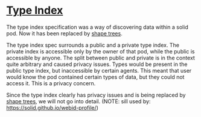 # [Type Index](https://solid.github.io/type-indexes/)

The type index specification was a way of discovering data within a solid pod.
Now it has been replaced by [shape trees](shape-trees.md).

The type index spec surrounds a public and a private type index.
The private index is accessible only by the owner of that pod, while the public is accessible by anyone.
The split between public and private is in the context quite arbitrary and caused privacy issues.
Types would be present in the public type index, but inaccessible by certain agents.
This meant that user would know the pod contained certain types of data, but they could not access it.
This is a privacy concern.

Since the type index clearly has privacy issues and is being replaced by [shape trees](shape-trees.md),
we will not go into detail.
(NOTE: sill used by: https://solid.github.io/webid-profile/)
